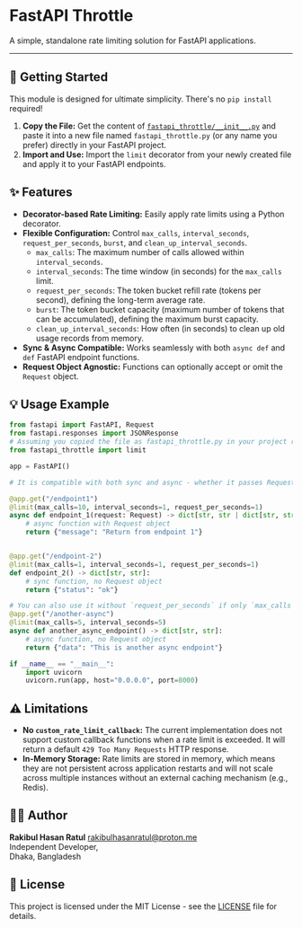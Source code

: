 # FastAPI Throttle

A simple, standalone rate limiting solution for FastAPI applications.

---

## 🚀 Getting Started

This module is designed for ultimate simplicity. There's no `pip install` required!

1.  **Copy the File:** Get the content of [`fastapi_throttle/__init__.py`](./fastapi_throttle/__init__.py) and paste it into a new file named `fastapi_throttle.py` (or any name you prefer) directly in your FastAPI project.
2.  **Import and Use:** Import the `limit` decorator from your newly created file and apply it to your FastAPI endpoints.

## ✨ Features

- **Decorator-based Rate Limiting:** Easily apply rate limits using a Python decorator.
- **Flexible Configuration:** Control `max_calls`, `interval_seconds`, `request_per_seconds`, `burst`, and `clean_up_interval_seconds`.
  - `max_calls`: The maximum number of calls allowed within `interval_seconds`.
  - `interval_seconds`: The time window (in seconds) for the `max_calls` limit.
  - `request_per_seconds`: The token bucket refill rate (tokens per second), defining the long-term average rate.
  - `burst`: The token bucket capacity (maximum number of tokens that can be accumulated), defining the maximum burst capacity.
  - `clean_up_interval_seconds`: How often (in seconds) to clean up old usage records from memory.
- **Sync & Async Compatible:** Works seamlessly with both `async def` and `def` FastAPI endpoint functions.
- **Request Object Agnostic:** Functions can optionally accept or omit the `Request` object.

## 💡 Usage Example

```python
from fastapi import FastAPI, Request
from fastapi.responses import JSONResponse
# Assuming you copied the file as fastapi_throttle.py in your project root
from fastapi_throttle import limit

app = FastAPI()

# It is compatible with both sync and async - whether it passes Request or not!

@app.get("/endpoint1")
@limit(max_calls=10, interval_seconds=1, request_per_seconds=1)
async def endpoint_1(request: Request) -> dict[str, str | dict[str, str]]:
    # async function with Request object
    return {"message": "Return from endpoint 1"}


@app.get("/endpoint-2")
@limit(max_calls=1, interval_seconds=1, request_per_seconds=1)
def endpoint_2() -> dict[str, str]:
    # sync function, no Request object
    return {"status": "ok"}

# You can also use it without `request_per_seconds` if only `max_calls` and `interval_seconds` are sufficient
@app.get("/another-async")
@limit(max_calls=5, interval_seconds=5)
async def another_async_endpoint() -> dict[str, str]:
    # async function, no Request object
    return {"data": "This is another async endpoint"}

if __name__ == "__main__":
    import uvicorn
    uvicorn.run(app, host="0.0.0.0", port=8000)
```

## ⚠️ Limitations

- **No `custom_rate_limit_callback`:** The current implementation does not support custom callback functions when a rate limit is exceeded. It will return a default `429 Too Many Requests` HTTP response.
- **In-Memory Storage:** Rate limits are stored in memory, which means they are not persistent across application restarts and will not scale across multiple instances without an external caching mechanism (e.g., Redis).

## 🧑‍💻 Author

**Rakibul Hasan Ratul** <rakibulhasanratul@proton.me>  
Independent Developer,  
Dhaka, Bangladesh

## 📄 License

This project is licensed under the MIT License - see the [LICENSE](LICENSE) file for details.
